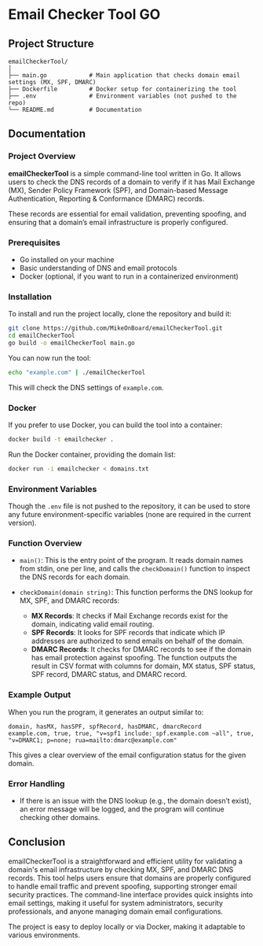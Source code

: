 # **Email Checker Tool GO**
## **Project Structure**
```plaintext
emailCheckerTool/
│
├── main.go            # Main application that checks domain email settings (MX, SPF, DMARC)
├── Dockerfile         # Docker setup for containerizing the tool
├── .env               # Environment variables (not pushed to the repo)
└── README.md          # Documentation
```
## **Documentation**
### **Project Overview**
**emailCheckerTool** is a simple command-line tool written in Go. It allows users to check the DNS records of a domain to verify if it has Mail Exchange (MX), Sender Policy Framework (SPF), and Domain-based Message Authentication, Reporting & Conformance (DMARC) records.

These records are essential for email validation, preventing spoofing, and ensuring that a domain’s email infrastructure is properly configured.

### **Prerequisites**
- Go installed on your machine
- Basic understanding of DNS and email protocols
- Docker (optional, if you want to run in a containerized environment)
### **Installation**
To install and run the project locally, clone the repository and build it:

```bash
git clone https://github.com/MikeOnBoard/emailCheckerTool.git
cd emailCheckerTool
go build -o emailCheckerTool main.go
```
You can now run the tool:

```bash
echo "example.com" | ./emailCheckerTool
```
This will check the DNS settings of ``example.com``.

### **Docker**
If you prefer to use Docker, you can build the tool into a container:

```bash
docker build -t emailchecker .
```
Run the Docker container, providing the domain list:

```bash
docker run -i emailchecker < domains.txt
```
### Environment Variables
Though the ``.env`` file is not pushed to the repository, it can be used to store any future environment-specific variables (none are required in the current version).

### Function Overview
- ``main()``: This is the entry point of the program. It reads domain names from stdin, one per line, and calls the ``checkDomain()`` function to inspect the DNS records for each domain.

- ``checkDomain(domain string)``: This function performs the DNS lookup for MX, SPF, and DMARC records:

  - **MX Records**: It checks if Mail Exchange records exist for the domain, indicating valid email routing.
  - **SPF Records**: It looks for SPF records that indicate which IP addresses are authorized to send emails on behalf of the domain.
  - **DMARC Records**: It checks for DMARC records to see if the domain has email protection against spoofing.
The function outputs the result in CSV format with columns for domain, MX status, SPF status, SPF record, DMARC status, and DMARC record.

### **Example Output**
When you run the program, it generates an output similar to:

```plaintext
domain, hasMX, hasSPF, spfRecord, hasDMARC, dmarcRecord
example.com, true, true, "v=spf1 include:_spf.example.com ~all", true, "v=DMARC1; p=none; rua=mailto:dmarc@example.com"
```
This gives a clear overview of the email configuration status for the given domain.

### Error Handling
- If there is an issue with the DNS lookup (e.g., the domain doesn’t exist), an error message will be logged, and the program will continue checking other domains.

## Conclusion
emailCheckerTool is a straightforward and efficient utility for validating a domain's email infrastructure by checking MX, SPF, and DMARC DNS records. This tool helps users ensure that domains are properly configured to handle email traffic and prevent spoofing, supporting stronger email security practices. The command-line interface provides quick insights into email settings, making it useful for system administrators, security professionals, and anyone managing domain email configurations.

The project is easy to deploy locally or via Docker, making it adaptable to various environments.